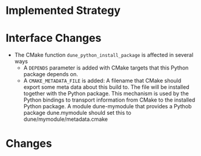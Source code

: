 # Implemented Strategy

# Interface Changes

* The CMake function `dune_python_install_package` is affected in several ways
  * A `DEPENDS` parameter is added with CMake targets that this Python package
    depends on.
  * A `CMAKE_METADATA_FILE` is added: A filename that CMake should export some
    meta data about this build to. The file will be installed together with the
    Python package. This mechanism is used by the Python bindings to transport
    information from CMake to the installed Python package. A module dune-mymodule
    that provides a Pythob package dune.mymodule should set this to dune/mymodule/metadata.cmake

# Changes 

